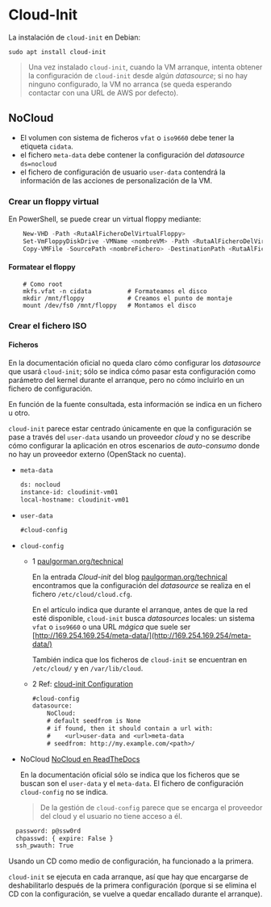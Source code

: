 # Cloud-Init

La instalación de `cloud-init` en Debian:

```shell
sudo apt install cloud-init
```

> Una vez instalado `cloud-init`, cuando la VM arranque, intenta obtener la configuración de `cloud-init` desde algún _datasource_; si no hay ninguno configurado, la VM no arranca (se queda esperando contactar con una URL de AWS por defecto).

## NoCloud

- El volumen con sistema de ficheros `vfat` o `iso9660` debe tener la etiqueta `cidata`.
- el fichero `meta-data` debe contener la configuración del _datasource_ `ds=nocloud`
- el fichero de configuración de usuario `user-data` contendrá la información de las acciones de personalización de la VM.

### Crear un floppy virtual

En PowerShell, se puede crear un virtual floppy mediante:

```powershell
    New-VHD -Path <RutaAlFicheroDelVirtualFloppy>
    Set-VmFloppyDiskDrive -VMName <nombreVM> -Path <RutaAlFicheroDelVirtualFloppy>
    Copy-VMFile -SourcePath <nombreFichero> -DestinationPath <RutaAlFicheroEnVM> -FileSourceHost (* Pendiente de testear: primero hay que formatear el disco)
```

#### Formatear el floppy

```shell
    # Como root
    mkfs.vfat -n cidata          # Formateamos el disco
    mkdir /mnt/floppy            # Creamos el punto de montaje
    mount /dev/fs0 /mnt/floppy   # Montamos el disco
```

### Crear el fichero ISO

#### Ficheros

En la documentación oficial no queda claro cómo configurar los _datasource_ que usará `cloud-init`; sólo se indica cómo pasar esta configuración como parámetro del kernel durante el arranque, pero no cómo incluirlo en un fichero de configuración.

En función de la fuente consultada, esta información se indica en un fichero u otro.

`cloud-init` parece estar centrado únicamente en que la configuración se pase a través del `user-data` usando un proveedor _cloud_ y no se describe cómo configurar la aplicación en otros escenarios de _auto-consumo_ donde no hay un proveedor externo (OpenStack no cuenta).

- `meta-data`

  ```txt
  ds: nocloud
  instance-id: cloudinit-vm01
  local-hostname: cloudinit-vm01
  ```

- `user-data`

  ```txt
  #cloud-config
  ```

- `cloud-config`

  - 1 [paulgorman.org/technical](https://paulgorman.org/technical/cloud-init.txt.html)
  
    En la entrada _Cloud-init_ del blog [paulgorman.org/technical](https://paulgorman.org/technical/cloud-init.txt.html) encontramos que la configuración del _datasource_ se realiza en el fichero `/etc/cloud/cloud.cfg`.
  
    En el artículo indica que durante el arranque, antes de que la red esté disponible, `cloud-init` busca _datasources_ locales: un sistema `vfat` o `iso9660` o una URL _mágica_ que suele ser [http://169.254.169.254/meta-data/](http://169.254.169.254/meta-data/)

    También indica que los ficheros de `cloud-init` se encuentran en `/etc/cloud/` y en `/var/lib/cloud`.

  - 2 Ref: [cloud-init Configuration](https://www.suse.com/documentation/suse-caasp-1/book_caasp_deployment/data/cloud-init_configuration.html)
  
    ```txt
    #cloud-config
    datasource:
        NoCloud:
        # default seedfrom is None
        # if found, then it should contain a url with:
        #    <url>user-data and <url>meta-data
        # seedfrom: http://my.example.com/<path>/
    ```

- NoCloud [NoCloud en ReadTheDocs](https://cloudinit.readthedocs.io/en/latest/topics/datasources/nocloud.html)
  
  En la documentación oficial sólo se indica que los ficheros que se buscan son el `user-data` y el `meta-data`. El fichero de configuración `cloud-config` no se indica.

  > De la gestión de `cloud-config` parece que se encarga el proveedor del cloud y el usuario no tiene acceso a él.

```txt
  password: p@ssw0rd
  chpasswd: { expire: False }
  ssh_pwauth: True
  ```

Usando un CD como medio de configuración, ha funcionado a la primera.

`cloud-init` se ejecuta en cada arranque, así que hay que encargarse de deshabilitarlo después de la primera configuración (porque si se elimina el CD con la configuración, se vuelve a quedar encallado durante el arranque).